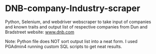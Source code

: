 # DNB-company-Industry-scraper
Python, Selenium, and webdriver webscraper to take input of companies and known traits and output list of respective companies
from Dun and Bradstreet website: www.dnb.com 


Note:
  Python file does NOT sort output list into a neat form. I used PGAdmin4 running custom SQL scripts to get neat results.

